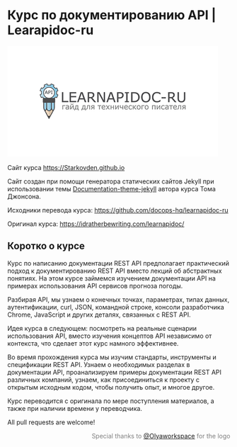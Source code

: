 # Курс по документированию API | Learapidoc-ru

![logo](images/seo_image.png)

Сайт курса https://Starkovden.github.io

Сайт создан при помощи генератора статических сайтов Jekyll при использовании темы [Documentation-theme-jekyll](https://github.com/tomjoht/documentation-theme-jekyll) автора курса Тома Джонсона.

Исходники перевода курса: https://github.com/docops-hq/learnapidoc-ru

Оригинал курса: https://idratherbewriting.com/learnapidoc/

## Коротко о курсе

Курс по написанию документации REST API предполагает практический подход к документированию REST API вместо лекций об абстрактных понятиях. На этом курсе займемся изучением документации API на примерах использования API сервисов прогноза погоды.

Разбирая API, мы узнаем о конечных точках, параметрах, типах данных, аутентификации, curl, JSON, командной строке, консоли разработчика Chrome, JavaScript и других деталях, связанных с REST API.

Идея курса в следующем: посмотреть на реальные сценарии использования API, вместо изучения концептов API независимо от контекста, что сделает этот курс намного эффективнее.

Во время прохождения курса мы изучим стандарты, инструменты и спецификации REST API. Узнаем о необходимых разделах в документации API, проанализируем примеры документации REST API различных компаний, узнаем, как присоединиться к проекту c открытым исходным кодом, чтобы получить опыт, и многое другое.

Курс переводится с оригинала по мере поступления материалов, а также при наличии времени у переводчика.

All pull requests are welcome!

<p align="right"><font color="grey">Special thanks to <a href="https://www.instagram.com/olyaworkspace/">@Olyaworkspace</a> for the logo</font></p>
